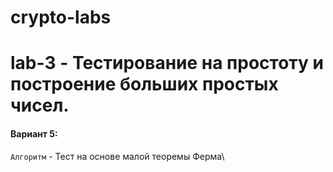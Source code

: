
# crypto-labs
# lab-3 - Тестирование на простоту и построение больших простых чисел.

#### Вариант 5:

`Алгоритм` - Тест на основе малой теоремы Ферма\





